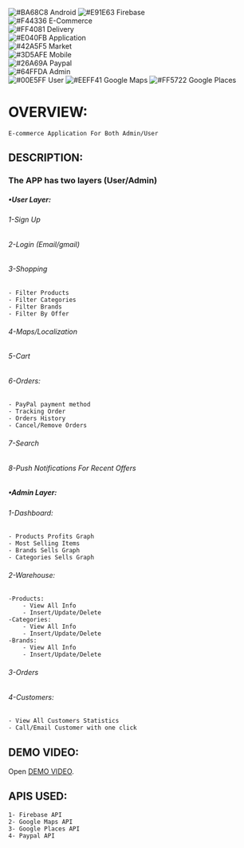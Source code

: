 ![#BA68C8](https://placehold.it/15/BA68C8/000000?text=+)  Android 
![#E91E63](https://placehold.it/15/E91E63/000000?text=+)  Firebase    	
![#F44336](https://placehold.it/15/F44336/000000?text=+)  E-Commerce	
![#FF4081](https://placehold.it/15/FF4081/000000?text=+)  Delivery    	
![#E040FB](https://placehold.it/15/E040FB/000000?text=+)  Application     
![#42A5F5](https://placehold.it/15/42A5F5/000000?text=+)  Market	
![#3D5AFE](https://placehold.it/15/3D5AFE/000000?text=+)  Mobile	
![#26A69A](https://placehold.it/15/26A69A/000000?text=+)  Paypal     	
![#64FFDA](https://placehold.it/15/64FFDA/000000?text=+)  Admin     
![#00E5FF](https://placehold.it/15/00E5FF/000000?text=+)  User
![#EEFF41](https://placehold.it/15/EEFF41/000000?text=+)  Google Maps
![#FF5722](https://placehold.it/15/FF5722/000000?text=+)  Google Places	
# OVERVIEW:
	E-commerce Application For Both Admin/User 
## DESCRIPTION: 
### The APP has two layers (User/Admin)
##### •User Layer:
###### 1-Sign Up 
###### 2-Login (Email/gmail) 
###### 3-Shopping
    - Filter Products 
    - Filter Categories 
    - Filter Brands
    - Filter By Offer
###### 4-Maps/Localization
###### 5-Cart
###### 6-Orders:
    - PayPal payment method
    - Tracking Order
    - Orders History
    - Cancel/Remove Orders
######  7-Search
######  8-Push Notifications For Recent Offers
##### •Admin Layer:
###### 1-Dashboard:
    - Products Profits Graph 
    - Most Selling Items 
    - Brands Sells Graph
    - Categories Sells Graph
###### 2-Warehouse:
    -Products:
    	- View All Info
		- Insert/Update/Delete
    -Categories:
    	- View All Info
		- Insert/Update/Delete
    -Brands:
    	- View All Info
		- Insert/Update/Delete
###### 3-Orders
###### 4-Customers:
   	- View All Customers Statistics
   	- Call/Email Customer with one click
## DEMO VIDEO:
Open [DEMO VIDEO](https://youtu.be/vsqe3lMrcyk/).
## APIS USED:
	1- Firebase API
	2- Google Maps API
	3- Google Places API 
	4- Paypal API




